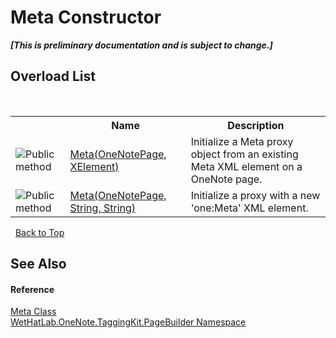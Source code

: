 # Meta Constructor 
 _**\[This is preliminary documentation and is subject to change.\]**_


## Overload List
&nbsp;<table><tr><th></th><th>Name</th><th>Description</th></tr><tr><td>![Public method](media/pubmethod.gif "Public method")</td><td><a href="28afe690-8d94-a50a-eedd-048f8b054070.md">Meta(OneNotePage, XElement)</a></td><td>
Initialize a Meta proxy object from an existing Meta XML element on a OneNote page.</td></tr><tr><td>![Public method](media/pubmethod.gif "Public method")</td><td><a href="4040efd5-f8d4-e0ec-4326-63964dba2f34.md">Meta(OneNotePage, String, String)</a></td><td>
Initialize a proxy with a new 'one:Meta' XML element.</td></tr></table>&nbsp;
<a href="#meta-constructor">Back to Top</a>

## See Also


#### Reference
<a href="90c71725-7f0d-fb9a-38b1-3b78c27eea6f.md">Meta Class</a><br /><a href="56352230-71f2-f4b7-63a8-983965663af5.md">WetHatLab.OneNote.TaggingKit.PageBuilder Namespace</a><br />